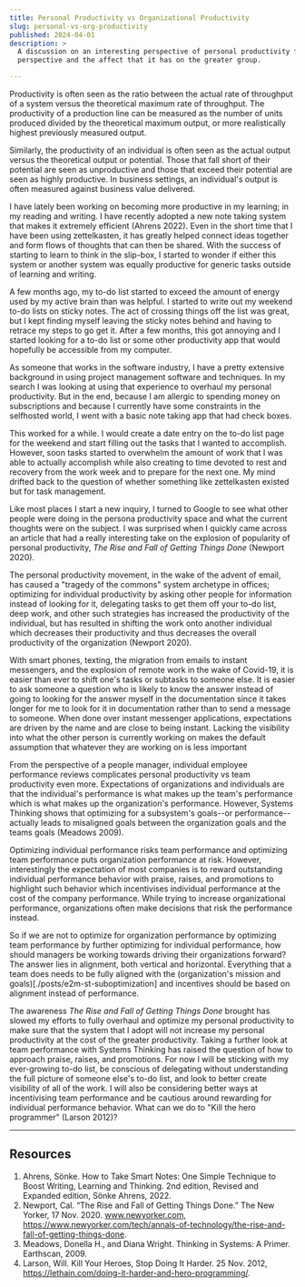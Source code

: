 ```yaml
---
title: Personal Productivity vs Organizational Productivity
slug: personal-vs-org-productivity
published: 2024-04-01
description: >
  A discussion on an interesting perspective of personal productivity from the systems thinking
  perspective and the affect that it has on the greater group.

---
```


Productivity is often seen as the ratio between the actual rate of throughput of a system versus the
theoretical maximum rate of throughput. The productivity of a production line can be measured as the
number of units produced divided by the theoretical maximum output, or more realistically highest
previously measured output.

Similarly, the productivity of an individual is often seen as the actual output versus the
theoretical output or potential. Those that fall short of their potential are seen as unproductive
and those that exceed their potential are seen as highly productive. In business settings, an
individual's output is often measured against business value delivered.

I have lately been working on becoming more productive in my learning; in my reading and writing. I
have recently adopted a new note taking system that makes it extremely efficient (Ahrens 2022). Even
in the short time that I have been using zettelkasten, it has greatly helped connect ideas together
and form flows of thoughts that can then be shared. With the success of starting to learn to think
in the slip-box, I started to wonder if either this system or another system was equally productive
for generic tasks outside of learning and writing.

A few months ago, my to-do list started to exceed the amount of energy used by my active brain than
was helpful. I started to write out my weekend to-do lists on sticky notes. The act of crossing
things off the list was great, but I kept finding myself leaving the sticky notes behind and having
to retrace my steps to go get it. After a few months, this got annoying and I started looking for a
to-do list or some other productivity app that would hopefully be accessible from my computer.

As someone that works in the software industry, I have a pretty extensive background in using
project management software and techniques. In my search I was looking at using that experience to
overhaul my personal productivity. But in the end, because I am allergic to spending money on
subscriptions and because I currently have some constraints in the selfhosted world, I went with a
basic note taking app that had check boxes.

This worked for a while. I would create a date entry on the to-do list page for the weekend and
start filling out the tasks that I wanted to accomplish. However, soon tasks started to overwhelm
the amount of work that I was able to actually accomplish while also creating to time devoted to
rest and recovery from the work week and to prepare for the next one. My mind drifted back to the
question of whether something like zettelkasten existed but for task management.

Like most places I start a new inquiry, I turned to Google to see what other people were doing in
the persona productivity space and what the current thoughts were on the subject. I was surprised
when I quickly came across an article that had a really interesting take on the explosion of
popularity of personal productivity, _The Rise and Fall of Getting Things Done_ (Newport 2020). 

The personal productivity movement, in the wake of the advent of email, has caused a "tragedy of the
commons" system archetype in offices; optimizing for individual productivity by asking other people
for information instead of looking for it, delegating tasks to get them off your to-do list, deep
work, and other such strategies has increased the productivity of the individual, but has resulted
in shifting the work onto another individual which decreases their productivity and thus decreases
the overall productivity of the organization (Newport 2020). 

With smart phones, texting, the migration from emails to instant messengers, and the explosion of
remote work in the wake of Covid-19, it is easier than ever to shift one's tasks or subtasks to
someone else. It is easier to ask someone a question who is likely to know the answer instead of
going to looking for the answer myself in the documentation since it takes longer for me to look for
it in documentation rather than to send a message to someone. When done over instant messenger
applications, expectations are driven by the name and are close to being instant. Lacking the
visibility into what the other person is currently working on makes the default assumption that
whatever they are working on is less important

From the perspective of a people manager, individual employee performance reviews complicates
personal productivity vs team productivity even more. Expectations of organizations and individuals
are that the individual's performance is what makes up the team's performance which is what makes up
the organization's performance. However, Systems Thinking shows that optimizing for a subsystem's
goals--or performance--actually leads to misaligned goals between the organization goals and the
teams goals (Meadows 2009). 

Optimizing individual performance risks team performance and optimizing team performance puts
organization performance at risk. However, interestingly the expectation of most companies is to reward
outstanding individual performance behavior with praise, raises, and promotions to highlight such
behavior which incentivises individual performance at the cost of the company performance. While
trying to increase organizational performance, organizations often make decisions that risk the
performance instead.

So if we are not to optimize for organization performance by optimizing team performance by further
optimizing for individual performance, how should managers be working towards driving their
organizations forward? The answer lies in alignment, both vertical and horizontal. Everything that a
team does needs to be fully aligned with the (organization's mission and
goals)[./posts/e2m-st-suboptimization] and incentives should be based on alignment instead of
performance.

The awareness _The Rise and Fall of Getting Things Done_ brought has slowed my efforts to fully
overhaul and optimize my personal productivity to make sure that the system that I adopt will not
increase my personal productivity at the cost of the greater productivity. Taking a further look
at team performance with Systems Thinking has raised the question of how to approach praise, raises,
and promotions. For now I will be sticking with my ever-growing to-do list, be conscious of
delegating without understanding the full picture of someone else's to-do list, and look to better
create visibility of all of the work. I will also be considering better ways at incentivising team
performance and be cautious around rewarding for individual performance behavior. What can we do to
"Kill the hero programmer" (Larson 2012)?

---

## Resources

1. Ahrens, Sönke. How to Take Smart Notes: One Simple Technique to Boost Writing, Learning and Thinking. 2nd edition, Revised and Expanded edition, Sönke Ahrens, 2022.
2. Newport, Cal. “The Rise and Fall of Getting Things Done.” The New Yorker, 17 Nov. 2020. www.newyorker.com, https://www.newyorker.com/tech/annals-of-technology/the-rise-and-fall-of-getting-things-done.
3. Meadows, Donella H., and Diana Wright. Thinking in Systems: A Primer. Earthscan, 2009.
4. Larson, Will. Kill Your Heroes, Stop Doing It Harder. 25 Nov. 2012, https://lethain.com/doing-it-harder-and-hero-programming/.
